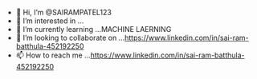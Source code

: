 - 👋 Hi, I’m @SAIRAMPATEL123
- 👀 I’m interested in ...
- 🌱 I’m currently learning ...MACHINE LAERNING
- 💞️ I’m looking to collaborate on ...https://www.linkedin.com/in/sai-ram-batthula-452192250
- 📫 How to reach me ...https://www.linkedin.com/in/sai-ram-batthula-452192250

<!---
SAIRAMPATEL123/SAIRAMPATEL123 is a ✨ special ✨ repository because its `README.md` (this file) appears on your GitHub profile.
You can click the Preview link to take a look at your changes.
--->
